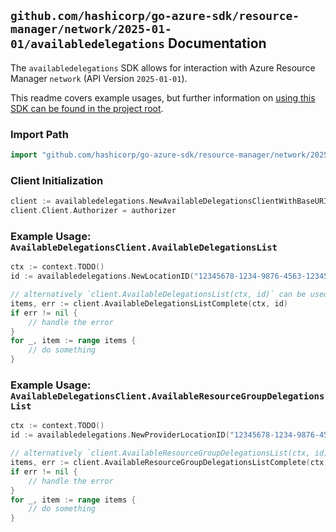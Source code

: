 
## `github.com/hashicorp/go-azure-sdk/resource-manager/network/2025-01-01/availabledelegations` Documentation

The `availabledelegations` SDK allows for interaction with Azure Resource Manager `network` (API Version `2025-01-01`).

This readme covers example usages, but further information on [using this SDK can be found in the project root](https://github.com/hashicorp/go-azure-sdk/tree/main/docs).

### Import Path

```go
import "github.com/hashicorp/go-azure-sdk/resource-manager/network/2025-01-01/availabledelegations"
```


### Client Initialization

```go
client := availabledelegations.NewAvailableDelegationsClientWithBaseURI("https://management.azure.com")
client.Client.Authorizer = authorizer
```


### Example Usage: `AvailableDelegationsClient.AvailableDelegationsList`

```go
ctx := context.TODO()
id := availabledelegations.NewLocationID("12345678-1234-9876-4563-123456789012", "locationName")

// alternatively `client.AvailableDelegationsList(ctx, id)` can be used to do batched pagination
items, err := client.AvailableDelegationsListComplete(ctx, id)
if err != nil {
	// handle the error
}
for _, item := range items {
	// do something
}
```


### Example Usage: `AvailableDelegationsClient.AvailableResourceGroupDelegationsList`

```go
ctx := context.TODO()
id := availabledelegations.NewProviderLocationID("12345678-1234-9876-4563-123456789012", "example-resource-group", "locationName")

// alternatively `client.AvailableResourceGroupDelegationsList(ctx, id)` can be used to do batched pagination
items, err := client.AvailableResourceGroupDelegationsListComplete(ctx, id)
if err != nil {
	// handle the error
}
for _, item := range items {
	// do something
}
```
